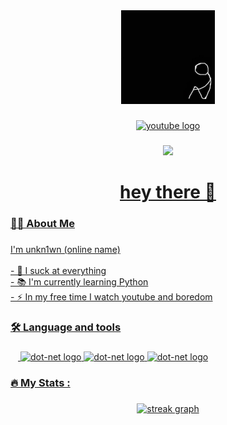 <div align="center">
  <img height="150" src="https://github.com/JuviGamez/JuviGamez/blob/main/channels4_profile.jpg"  />
</div>

###

<div align="center">
  <a href="https://www.youtube.com/@unkn1wn-with-1" target="_blank">
<img src="https://img.shields.io/static/v1?message=Youtube&logo=youtube&label=&color=FF0000&logoColor=white&labelColor=&style=for-the-badge" height="25" alt="youtube logo"  />

###

<div align="center">
  <img src="https://visitor-badge.laobi.icu/badge?page_id=juvigamez.visitor-badge"  />
</div>

###

<h1 align="center">hey there 👋</h1>

###

<h3 align="left">👩‍💻  About Me</h3>

###

<p align="left">I'm unkn1wn (online name)<br><br>- 🔭 I suck at everything<br>- 📚 I'm currently learning Python<br>- ⚡ In my free time I watch youtube and boredom </p>

###

<h3 align="left">🛠 Language and tools</h3>

###

<div align="left">
  <img width="12" />
  <img src="https://cdn.jsdelivr.net/gh/devicons/devicon/icons/dot-net/dot-net-plain-wordmark.svg" height="40" alt="dot-net logo" />
  <img src="https://cdn.jsdelivr.net/gh/devicons/devicon/icons/python/python-original.svg" height="40" alt="dot-net logo" />
  <img src="https://cdn.jsdelivr.net/gh/devicons/devicon/icons/javascript/javascript-original.svg" height="40" alt="dot-net logo" />
</div>

###

<h3 align="left">🔥   My Stats :</h3>

###

<div align="center">
  <img src="https://streak-stats.demolab.com?user=juvigamez&locale=en&mode=daily&theme=dark&hide_border=false&border_radius=5&order=3" height="220" alt="streak graph"  />
</div>

###
